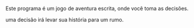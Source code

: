 Este programa é um jogo de aventura escrita, onde você toma as decisões.

uma decisão irá levar sua história para um rumo.